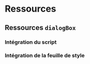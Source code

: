 # Ressources


## Ressources ``dialogBox``


### Intégration du script



### Intégration de la feuille de style
